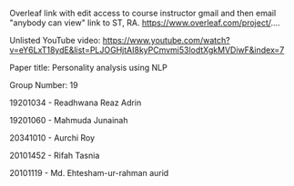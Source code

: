 Overleaf link with edit access to course instructor gmail and then email "anybody can view" link to ST, RA. https://www.overleaf.com/project/....

Unlisted YouTube video: https://www.youtube.com/watch?v=eY6LxT18ydE&list=PLJOGHjtAI8kyPCmvmi53lodtXgkMVDiwF&index=7

Paper title: Personality analysis using NLP

Group Number: 19

19201034 - Readhwana Reaz Adrin

19201060 - Mahmuda Junainah

20341010 - Aurchi Roy

20101452 - Rifah Tasnia

20101119 - Md. Ehtesham-ur-rahman aurid
